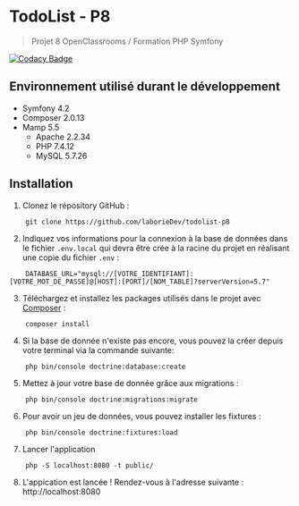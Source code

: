 # TodoList - P8

> Projet 8 OpenClassrooms / Formation PHP Symfony

[![Codacy Badge](https://app.codacy.com/project/badge/Grade/7620a59c877c43d9a1dd692f52e56f53)](https://www.codacy.com/gh/laborieDev/todolist-p8/dashboard?utm_source=github.com&amp;utm_medium=referral&amp;utm_content=laborieDev/todolist-p8&amp;utm_campaign=Badge_Grade)

## Environnement utilisé durant le développement
* Symfony 4.2
* Composer 2.0.13
* Mamp 5.5
  * Apache 2.2.34
  * PHP 7.4.12
  * MySQL 5.7.26


## Installation
1. Clonez le répository GitHub :
```
    git clone https://github.com/laborieDev/todolist-p8
```

2. Indiquez vos informations pour la connexion à la base de données dans le fichier `.env.local` qui devra être crée à la racine du projet en réalisant une copie du fichier `.env` :
```
    DATABASE_URL="mysql://[VOTRE_IDENTIFIANT]:[VOTRE_MOT_DE_PASSE]@[HOST]:[PORT]/[NOM_TABLE]?serverVersion=5.7"	
```

3. Téléchargez et installez les packages utilisés dans le projet avec [Composer](https://getcomposer.org/download/) :
```
    composer install
```

4. Si la base de donnée n'existe pas encore, vous pouvez la créer depuis votre terminal via la commande suivante:
```
    php bin/console doctrine:database:create
```

5. Mettez à jour votre base de donnée grâce aux migrations :
```
    php bin/console doctrine:migrations:migrate
```

6. Pour avoir un jeu de données, vous pouvez installer les fixtures :
```
    php bin/console doctrine:fixtures:load
```

7. Lancer l'application
```
    php -S localhost:8080 -t public/
```

8. L'appication est lancée ! Rendez-vous à l'adresse suivante : http://localhost:8080
